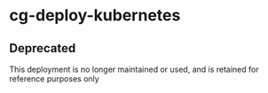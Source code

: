 # cg-deploy-kubernetes

## Deprecated

This deployment is no longer maintained or used, and is retained for reference purposes only
